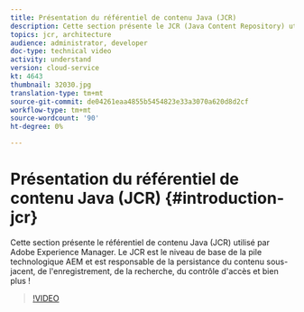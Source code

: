 ```yaml
---
title: Présentation du référentiel de contenu Java (JCR)
description: Cette section présente le JCR (Java Content Repository) utilisé par Adobe Experience Manager. Le JCR est le niveau de base de la pile technologique AEM et est responsable de la persistance du contenu sous-jacent, de l'enregistrement, de la recherche, du contrôle d'accès et bien plus !
topics: jcr, architecture
audience: administrator, developer
doc-type: technical video
activity: understand
version: cloud-service
kt: 4643
thumbnail: 32030.jpg
translation-type: tm+mt
source-git-commit: de04261eaa4855b5454823e33a3070a620d8d2cf
workflow-type: tm+mt
source-wordcount: '90'
ht-degree: 0%

---
```



# Présentation du référentiel de contenu Java (JCR) {#introduction-jcr}

Cette section présente le référentiel de contenu Java (JCR) utilisé par Adobe Experience Manager. Le JCR est le niveau de base de la pile technologique AEM et est responsable de la persistance du contenu sous-jacent, de l&#39;enregistrement, de la recherche, du contrôle d&#39;accès et bien plus !

>[!VIDEO](https://video.tv.adobe.com/v/32030/?quality=12&learn=on)
